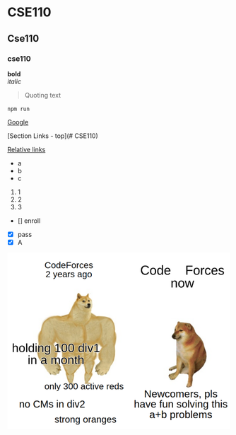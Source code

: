# CSE110
## Cse110
### cse110

**bold**  
*italic*  
> Quoting text
```
npm run
```
[Google](https://google.com/)  

[Section Links - top](# CSE110)

[Relative links](README.md)  

- a
- b
- c

1. 1
1. 2
1. 3

- [] enroll
- [x] pass
- [x] A

![](memes.png)

